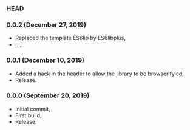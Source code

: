 ### HEAD

### 0.0.2 (December 27, 2019)

  * Replaced the template ES6lib by ES6libplus,
  * ...,


### 0.0.1 (December 10, 2019)

  * Added a hack in the header to allow the library to be browserifyied,
  * Release.


### 0.0.0 (September 20, 2019)

  * Initial commit,
  * First build,
  * Release.
